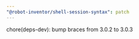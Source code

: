 ```yaml
---
"@robot-inventor/shell-session-syntax": patch
---
```


chore(deps-dev): bump braces from 3.0.2 to 3.0.3

